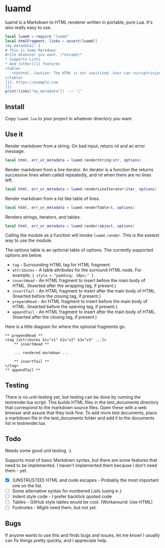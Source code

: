 # luamd
luamd is a Markdown to HTML renderer written in portable, pure Lua. It's also really easy to use.

```lua
local luamd = require "luamd"
local htmlFragment, links = assert(luamd[[
[my_metadata]: 1
# This is Some Markdown
Write whatever you want. \*escape\*
* Supports Lists
* And [other][1] features
<table>
   <td>html. Caution: The HTML is not sanitized. User can <script>inject attacks</script>! Sanitize it before send to browser</td>
</table>
[1]: https://example.com
]])
print(links["my_metadata"]) --> "1"
```

## Install
Copy `luamd.lua` to your project in whatever directory you want.

## Use it
Render markdown from a string. On bad input, retuns nil and an error message.
```lua
local html, err_or_metadata = luamd.renderString(str, options)
```

Render markdown from a line iterator. An iterator is a function the returns successive lines
when called repeatedly, and nil when there are no lines left.
```lua
local html, err_or_metadata = luamd.renderLineIterator(iter, options)
```

Render markdown from a list like table of lines.
```lua
local html, err_or_metadata = luamd.renderTable(t, options)
```

Renders strings, iterators, and tables.
```lua
local html, err_or_metadata = luamd.render(object, options)
```

Calling the module as a function will invoke `luamd.render`. This is the easiest way to use the module.

The options table is an optional table of options. The currently supported options are below.
* `tag` - Surrounding HTML tag for HTML fragment.
* `attributes` - A table attributes for the surround HTML node. For example, `{ style = "padding: 10px;" }`.
* `insertHead` - An HTML fragment to insert before the main body of HTML. (Inserted after the wrapping tag, if present.)
* `insertTail` - An HTML fragment to insert after the main body of HTML. (Inserted before the closing tag, if present.)
* `prependHead` - An HTML fragment to insert before the main body of HTML. (Inserted before the opening tag, if present.)
* `appendTail` - An HTML fragment to insert after the main body of HTML. (Inserted after the closing tag, if present.)

Here is a little diagram for where the optional fragments go.
```
** prependHead **
<tag [attributes k1="v1" k2="v2" k3="v3" ...]>
    ** insertHead **

    ... rendered markdown ...

    ** insertTail **
</tag>
** appendTail **
```

## Testing

There is no unit-testing yet, but testing can be done by running the testrender.lua script. This
builds HTML files in the test_documents directory that correspond to the markdown source files.
Open these with a web browser and assure that they look fine. To add more test documents, place
a markdown file in the test_documents folder and add it to the documents list in testrender.lua.

## Todo

Needs some good unit testing. :).

Supports most of basic Markdown syntax, but there are some features that need to be implemented.
I haven't implemented them because I don't need them - yet.

- [x] (UNSTRUSTED) HTML and code escapes - Probably the most important one on the list.
- [ ] Some alternative syntax for numbered Lists (using `#.`)
- [ ] Indent style code - I prefer backtick quoted code
- [ ] Tables - GitHub style tables would be cool. (Workaround: Use HTML)
- [ ] Footnotes - Might need them, but not yet.

## Bugs

If anyone wants to use this and finds bugs and issues, let me know! I usually can fix things pretty quickly, 
and I appreciate help.
